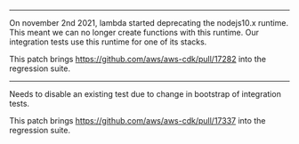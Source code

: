 ---------------------------------------

On november 2nd 2021, lambda started deprecating the nodejs10.x runtime. This meant we can no longer create functions with this runtime.
Our integration tests use this runtime for one of its stacks.

This patch brings https://github.com/aws/aws-cdk/pull/17282 into the regression suite.

----------------------------------------

Needs to disable an existing test due to change in bootstrap of integration tests.

This patch brings https://github.com/aws/aws-cdk/pull/17337 into the regression suite.